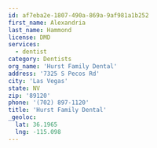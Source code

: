 ```yaml
---
id: af7eba2e-1807-490a-869a-9af981a1b252
first_name: Alexandria
last_name: Hammond
license: DMD
services:
  - dentist
category: Dentists
org_name: 'Hurst Family Dental'
address: '7325 S Pecos Rd'
city: 'Las Vegas'
state: NV
zip: '89120'
phone: '(702) 897-1120'
title: 'Hurst Family Dental'
_geoloc:
  lat: 36.1965
  lng: -115.098
---
```

